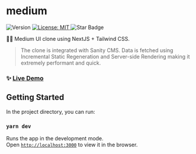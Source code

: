 # medium

<p>
  <img alt="Version" src="https://img.shields.io/badge/version-0.1.0-blue.svg?cacheSeconds=2592000" />
  <a href="#" target="_blank">
    <img alt="License: MIT" src="https://img.shields.io/badge/License-MIT-yellow.svg" />
  </a>
  <img src="https://img.shields.io/static/v1?label=%F0%9F%8C%9F&message=If%20Useful&style=style=flat&color=BC4E99" alt="Star Badge"/>
</p>

✍🏻 Medium UI clone using NextJS + Tailwind CSS.

> The clone is integrated with Sanity CMS. Data is fetched using Incremental Static Regeneration and Server-side Rendering making it extremely performant and quick.

### ✨ [Live Demo](https://shubh73-medium.vercel.app/)

## Getting Started 

In the project directory, you can run:

### `yarn dev`

Runs the app in the development mode.\
Open [`http://localhost:3000`](http://localhost:3000) to view it in the browser.
